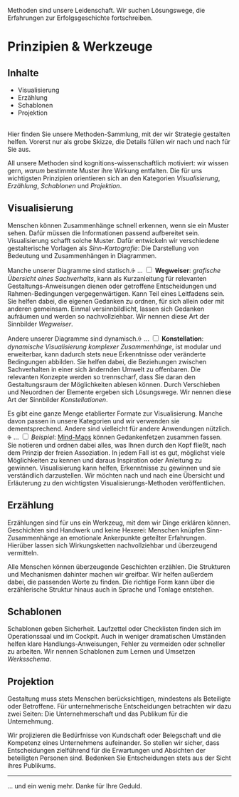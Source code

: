 Methoden sind unsere Leidenschaft. Wir suchen Lösungswege, die Erfahrungen zur Erfolgsgeschichte fortschreiben.

# Prinzipien & Werkzeuge
<aside class="marginbox drop-shadow">
	<div class="grid">
		<h2>Inhalte</h2>
		<ul>
			<li>Visualisierung</li>
			<li>Erzählung</li>
			<li>Schablonen</li>
			<li>Projektion</li>
		</ul>
		<br>
	</div>
</aside>
Hier finden Sie unsere Methoden-Sammlung, mit der wir Strategie gestalten helfen. Vorerst nur als grobe Skizze, die Details füllen wir nach und nach für Sie aus.

All unsere Methoden sind kognitions-wissenschaftlich motiviert: wir wissen gern, *warum* bestimmte Muster ihre Wirkung entfalten. Die für uns wichtigsten Prinzipien orientieren sich an den Kategorien *Visualisierung*, *Erzählung*, *Schablonen* und *Projektion*.

## Visualisierung

Menschen können Zusammenhänge schnell erkennen, wenn sie ein Muster sehen. Dafür müssen die Informationen passend aufbereitet sein. Visualisierung schafft solche Muster. Dafür entwickeln wir verschiedene gestalterische Vorlagen als *Sinn-Kartografie*: Die Darstellung von Bedeutung und Zusammenhängen in Diagrammen.

Manche unserer Diagramme sind statisch.<label for="2" class="margin-toggle">⨭ …</label>
<input type="checkbox" id="2" class="margin-toggle"/>
<span class="marginnote">**Wegweiser**: *grafische Übersicht eines Sachverhalts*, kann als Kurzanleitung für relevanten Gestaltungs-Anweisungen dienen oder getroffene Entscheidungen und Rahmen-Bedingungen vergegenwärtigen. Kann Teil eines Leitfadens sein.</span> Sie helfen dabei, die eigenen Gedanken zu ordnen, für sich allein oder mit anderen gemeinsam. Einmal versinnbildlicht, lassen sich Gedanken aufräumen und werden so nachvollziehbar. Wir nennen diese Art der Sinnbilder *Wegweiser*.

Andere unserer Diagramme sind dynamisch.<label for="3" class="margin-toggle">⨭ …</label>
<input type="checkbox" id="3" class="margin-toggle"/>
<span class="marginnote">**Konstellation**: *dynamische Visualisierung komplexer Zusammenhänge*, ist modular und erweiterbar, kann dadurch stets neue Erkenntnisse oder veränderte Bedingungen abbilden.</span> Sie helfen dabei, die Beziehungen zwischen Sachverhalten in einer sich ändernden Umwelt zu offenbaren. Die relevanten Konzepte werden so trennscharf, dass Sie daran den Gestaltungsraum der Möglichkeiten ablesen können. Durch Verschieben und Neuordnen der Elemente ergeben sich Lösungswege. Wir nennen diese Art der Sinnbilder *Konstellationen*.

Es gibt eine ganze Menge etablierter Formate zur Visualisierung. Manche davon passen in unsere Kategorien und wir verwenden sie dementsprechend. Andere sind vielleicht für andere Anwendungen nützlich. <label for="4" class="margin-toggle">⨭ …</label>
<input type="checkbox" id="4" class="margin-toggle"/>
<span class="marginnote">*Beispiel*: <a href="<!-- @path visualisieren--mind-map.html -->">Mind-Maps</a> können Gedankenfetzen zusammen fassen. Sie notieren und ordnen dabei alles, was Ihnen durch den Kopf fließt, nach dem Prinzip der freien Assoziation.</span> In jedem Fall ist es gut, möglichst viele Möglichkeiten zu kennen und daraus Inspiration oder Anleitung zu gewinnen. Visualisierung kann helfen, Erkenntnisse zu gewinnen und sie verständlich darzustellen. Wir möchten nach und nach eine Übersicht und Erläuterung zu den wichtigsten Visualisierungs-Methoden veröffentlichen.


## Erzählung

Erzählungen sind für uns ein Werkzeug, mit dem wir Dinge erklären können. Geschichten sind Handwerk und keine Hexerei: Menschen knüpfen Sinn-Zusammenhänge an emotionale Ankerpunkte geteilter Erfahrungen. Hierüber lassen sich Wirkungsketten nachvollziehbar und überzeugend vermitteln. 

Alle Menschen können überzeugende Geschichten erzählen. Die Strukturen und Mechanismen dahinter machen wir greifbar. Wir helfen außerdem dabei, die passenden Worte zu finden. Die richtige Form kann über die erzählerische Struktur hinaus auch in Sprache und Tonlage entstehen.

## Schablonen

Schablonen geben Sicherheit. Laufzettel oder Checklisten finden sich im Operationssaal und im Cockpit. Auch in weniger dramatischen Umständen helfen klare Handlungs-Anweisungen, Fehler zu vermeiden oder schneller zu arbeiten. Wir nennen Schablonen zum Lernen und Umsetzen *Werksschema*.

## Projektion

Gestaltung muss stets Menschen berücksichtigen, mindestens als Beteiligte oder Betroffene. Für unternehmerische Entscheidungen betrachten wir dazu zwei Seiten: Die Unternehmerschaft und das Publikum für die Unternehmung. 

Wir projizieren die Bedürfnisse von Kundschaft oder Belegschaft und die Kompetenz eines Unternehmens aufeinander. So stellen wir sicher, dass Entscheidungen zielführend für die Erwartungen und Absichten der beteiligten Personen sind. Bedenken Sie Entscheidungen stets aus der Sicht ihres Publikums.

<hr>
... und ein wenig mehr. Danke für Ihre Geduld.

